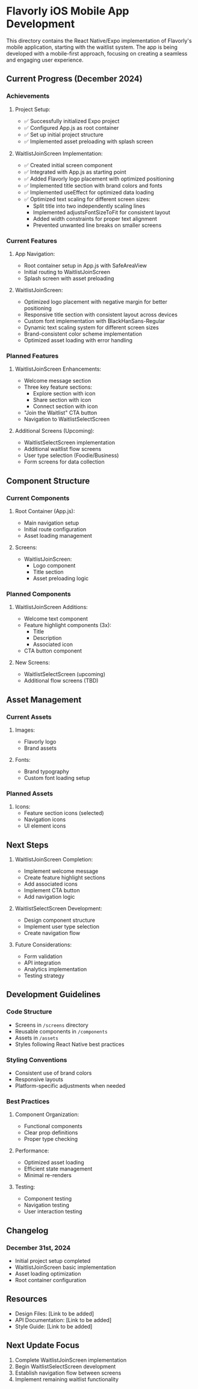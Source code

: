 # Flavorly iOS Mobile App Development

This directory contains the React Native/Expo implementation of Flavorly's mobile application, starting with the waitlist system. The app is being developed with a mobile-first approach, focusing on creating a seamless and engaging user experience.

## Current Progress (December 2024)

### Achievements

1. Project Setup:
   - ✅ Successfully initialized Expo project
   - ✅ Configured App.js as root container
   - ✅ Set up initial project structure
   - ✅ Implemented asset preloading with splash screen

2. WaitlistJoinScreen Implementation:
   - ✅ Created initial screen component
   - ✅ Integrated with App.js as starting point
   - ✅ Added Flavorly logo placement with optimized positioning
   - ✅ Implemented title section with brand colors and fonts
   - ✅ Implemented useEffect for optimized data loading
   - ✅ Optimized text scaling for different screen sizes:
     * Split title into two independently scaling lines
     * Implemented adjustsFontSizeToFit for consistent layout
     * Added width constraints for proper text alignment
     * Prevented unwanted line breaks on smaller screens

### Current Features

1. App Navigation:
   - Root container setup in App.js with SafeAreaView
   - Initial routing to WaitlistJoinScreen
   - Splash screen with asset preloading

2. WaitlistJoinScreen:
   - Optimized logo placement with negative margin for better positioning
   - Responsive title section with consistent layout across devices
   - Custom font implementation with BlackHanSans-Regular
   - Dynamic text scaling system for different screen sizes
   - Brand-consistent color scheme implementation
   - Optimized asset loading with error handling

### Planned Features

1. WaitlistJoinScreen Enhancements:
   - Welcome message section
   - Three key feature sections:
     - Explore section with icon
     - Share section with icon
     - Connect section with icon
   - "Join the Waitlist" CTA button
   - Navigation to WaitlistSelectScreen

2. Additional Screens (Upcoming):
   - WaitlistSelectScreen implementation
   - Additional waitlist flow screens
   - User type selection (Foodie/Business)
   - Form screens for data collection

## Component Structure

### Current Components

1. Root Container (App.js):
   - Main navigation setup
   - Initial route configuration
   - Asset loading management

2. Screens:
   - WaitlistJoinScreen:
     - Logo component
     - Title section
     - Asset preloading logic

### Planned Components

1. WaitlistJoinScreen Additions:
   - Welcome text component
   - Feature highlight components (3x):
     - Title
     - Description
     - Associated icon
   - CTA button component

2. New Screens:
   - WaitlistSelectScreen (upcoming)
   - Additional flow screens (TBD)

## Asset Management

### Current Assets

1. Images:
   - Flavorly logo
   - Brand assets

2. Fonts:
   - Brand typography
   - Custom font loading setup

### Planned Assets

1. Icons:
   - Feature section icons (selected)
   - Navigation icons
   - UI element icons

## Next Steps

1. WaitlistJoinScreen Completion:
   - Implement welcome message
   - Create feature highlight sections
   - Add associated icons
   - Implement CTA button
   - Add navigation logic

2. WaitlistSelectScreen Development:
   - Design component structure
   - Implement user type selection
   - Create navigation flow

3. Future Considerations:
   - Form validation
   - API integration
   - Analytics implementation
   - Testing strategy

## Development Guidelines

### Code Structure

- Screens in `/screens` directory
- Reusable components in `/components`
- Assets in `/assets`
- Styles following React Native best practices

### Styling Conventions

- Consistent use of brand colors
- Responsive layouts
- Platform-specific adjustments when needed

### Best Practices

1. Component Organization:
   - Functional components
   - Clear prop definitions
   - Proper type checking

2. Performance:
   - Optimized asset loading
   - Efficient state management
   - Minimal re-renders

3. Testing:
   - Component testing
   - Navigation testing
   - User interaction testing

## Changelog

### December 31st, 2024

- Initial project setup completed
- WaitlistJoinScreen basic implementation
- Asset loading optimization
- Root container configuration

## Resources

- Design Files: [Link to be added]
- API Documentation: [Link to be added]
- Style Guide: [Link to be added]

## Next Update Focus

1. Complete WaitlistJoinScreen implementation
2. Begin WaitlistSelectScreen development
3. Establish navigation flow between screens
4. Implement remaining waitlist functionality
